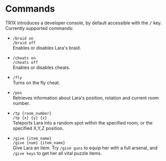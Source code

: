 # Commands
TR1X introduces a developer console, by default accessible with the <kbd>/</kbd> key.
Currently supported commands:

- `/braid on`  
  `/braid off`  
  Enables or disables Lara's braid.

- `/cheats on`  
  `/cheats off`  
  Enables or disables cheats.

- `/fly`  
  Turns on the fly cheat.

- `/pos`  
  Retrieves information about Lara's position, rotation and current room number.

- `/tp {room_number}`  
  `/tp {x} {y} {z}`  
  Teleports Lara into a random spot within the specified room, or the specified X,Y,Z position.

- `/give {item_name}`  
  `/give {num} {item_name}`  
  Give Lara an item. Try `/give guns` to equip her with a full arsenal, and `/give keys` to get her all vital puzzle items.
